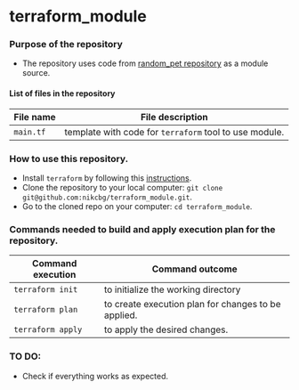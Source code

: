 # terraform_module

### Purpose of the repository 
- The repository uses code from [random_pet repository](https://github.com/nikcbg/terraform_random_pet) as a module source. 

#### List of files in the repository

File name                            | File description 
------------------------------------ | --------------------------------------------------------------
`main.tf` | template with code for `terraform` tool to use module. 

### How to use this repository. 
- Install `terraform` by following this [instructions](https://www.terraform.io/intro/getting-started/install.html).
- Clone the repository to your local computer: `git clone git@github.com:nikcbg/terraform_module.git`.
- Go to the cloned repo on your computer: `cd terraform_module`.

### Commands needed to build and apply execution plan for the repository. 

Command execution                    | Command outcome
------------------------------------ | --------------------------------------------------------------
`terraform init` | to initialize the working directory 
`terraform plan` | to create execution plan for changes to be applied. 
`terraform apply` | to apply the desired changes. 


### TO DO:
- Check if everything works as expected.
